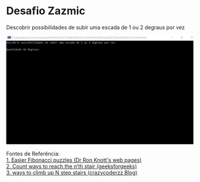 # Desafio Zazmic
Descobrir possibilidades de subir uma escada de 1 ou 2 degraus por vez

![MarineGEO circle logo](/assets/cli_record.gif)


Fontes de Referência: <br>
[1. Easier Fibonacci puzzles (Dr Ron Knott's web pages)](https://r-knott.surrey.ac.uk/Fibonacci/fibpuzzles.html) <br>
[2. Count ways to reach the n’th stair (geeksforgeeks)](https://www.geeksforgeeks.org/count-ways-reach-nth-stair/) <br>
[3. ways to climb up N step stairs (crazycoderzz Blog)](https://crazycoderzz.wordpress.com/implement-a-function-that-prints-all-the-ways-to-climb-up-n-step-stairs/) <br>
